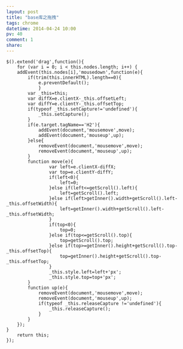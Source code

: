 ```yaml
---
layout: post
title: "base库之拖拽"
tags: chrome
datetime: 2014-04-24 10:00
pv: 40
comment: 1
share: 
---
```


	$().extend('drag',function(){
		for (var i = 0; i < this.nodes.length; i++) {
	 	addEvent(this.nodes[i],'mousedown',function(e){
	 		if(trim(this.innerHTML).length==0){
	 			e.preventDefault();
	 			}
	 		var _this=this;
	 		var diffX=e.clientX-_this.offsetLeft;
	 		var diffY=e.clientY-_this.offsetTop;
	 		if(typeof _this.setCapture!='undefined'){
	 			_this.setCapture();
	 		}
	 		if(e.target.tagName=='H2'){
	 			addEvent(document,'mousemove',move);
	 			addEvent(document,'mouseup',up);
	 		}else{
	 			removeEvent(document,'mousemove',move);
	 			removeEvent(document,'mouseup',up);
	 		}
	 		function move(e){
	 				var left=e.clientX-diffX;
	 				var top=e.clientY-diffY;
	 				if(left<0){
	 					left=0;
	 				}else if(left<=getScroll().left){
	 					left=getScroll().left;
	 				}else if(left>getInner().width+getScroll().left-_this.offsetWidth){
	 					left=getInner().width+getScroll().left-_this.offsetWidth;
	 				}
	 				if(top<0){
	 					top=0;
	 				}else if(top<=getScroll().top){
	 					top=getScroll().top;
	 				}else if(top>=getInner().height+getScroll().top-_this.offsetTop){
	 					top=getInner().height+getScroll().top-_this.offsetTop;
	 				}
	 				_this.style.left=left+'px';
	 				_this.style.top=top+'px';
			}
			function up(e){
				removeEvent(document,'mousemove',move);
				removeEvent(document,'mouseup',up);
				if(typeof _this.releaseCapture !='undefined'){
					_this.releaseCapture();
				}
			}
		});
	}
		return this;
	});